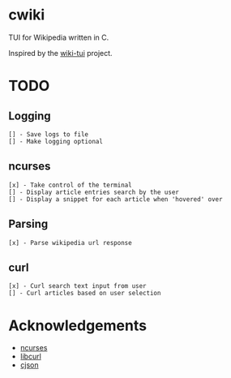 # cwiki
TUI for Wikipedia written in C.

Inspired by the [wiki-tui](https://github.com/Builditluc/wiki-tui) project.

# TODO

## Logging

    [] - Save logs to file
    [] - Make logging optional

## ncurses

    [x] - Take control of the terminal
    [] - Display article entries search by the user
    [] - Display a snippet for each article when 'hovered' over
    
## Parsing

    [x] - Parse wikipedia url response
    
## curl

    [x] - Curl search text input from user
    [] - Curl articles based on user selection

# Acknowledgements

* [ncurses](https://invisible-island.net/ncurses/announce.html)
* [libcurl](https://curl.se/libcurl/)
* [cjson](https://github.com/DaveGamble/cJSON)
